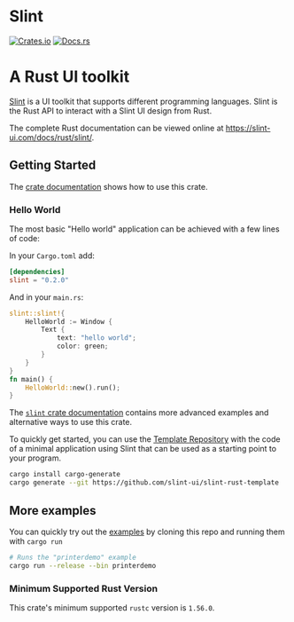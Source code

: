 # Slint

[![Crates.io](https://img.shields.io/crates/v/slint)](https://crates.io/crates/slint)
[![Docs.rs](https://docs.rs/slint/badge.svg)](https://docs.rs/slint)

# A Rust UI toolkit

[Slint](https://slint-ui.com/) is a UI toolkit that supports different programming languages.
Slint is the Rust API to interact with a Slint UI design from Rust.

The complete Rust documentation can be viewed online at https://slint-ui.com/docs/rust/slint/.

## Getting Started

The [crate documentation](https://slint-ui.com/docs/rust/slint/) shows how to use this crate.

### Hello World

The most basic "Hello world" application can be achieved with a few lines of code:

In your `Cargo.toml` add:

```toml
[dependencies]
slint = "0.2.0"
```

And in your `main.rs`:

```rust
slint::slint!{
    HelloWorld := Window {
        Text {
            text: "hello world";
            color: green;
        }
    }
}
fn main() {
    HelloWorld::new().run();
}
```

The [`slint` crate documentation](https://slint-ui.com/docs/rust/slint/)
contains more advanced examples and alternative ways to use this crate.

To quickly get started, you can use the [Template Repository](https://github.com/slint-ui/slint-rust-template) with
the code of a minimal application using Slint that can be used as a starting point to your program.

```bash
cargo install cargo-generate
cargo generate --git https://github.com/slint-ui/slint-rust-template
```

## More examples

You can quickly try out the [examples](/examples) by cloning this repo and running them with `cargo run`

```sh
# Runs the "printerdemo" example
cargo run --release --bin printerdemo
```

### Minimum Supported Rust Version

 This crate's minimum supported `rustc` version is `1.56.0`.
